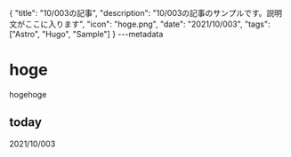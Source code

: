 {
  "title": "10/003の記事",
  "description": "10/003の記事のサンプルです。説明文がここに入ります",
  "icon": "hoge.png",
  "date": "2021/10/003",
  "tags": ["Astro", "Hugo", "Sample"]
}
---metadata

# hoge
hogehoge

## today
2021/10/003